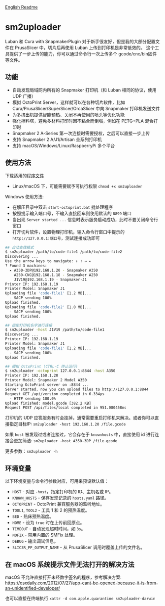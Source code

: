 [English Readme](README.md)

# sm2uploader
Luban 和 Cura with SnapmakerPlugin 对于新手很友好，但是我的大部分配置文件在 PrusaSlicer 中，切片后再使用 Luban 上传到打印机是非常低效的。
这个工具提供了一步上传的能力，你可以通过命令行一次上传多个 gcode/cnc/bin固件 等文件。

## 功能
- 自动发现局域网内所有的 Snapmaker 打印机（和 Luban 相同的协议，使用 UDP 广播）
- 模拟 OctoPrint Server，这样就可以在各种切片软件，比如 Cura/PrusaSlicer/SuperSlicer/OrcaSlicer 中向 Snapmaker 打印机发送文件
- 为多挤出机提供智能预热、关闭不再使用的喷头等优化功能
- 强化擦料塔，避免多材料打印时因不粘合而倒塌，例如在 PETG+PLA 混合打印时
- Snapmaker 2 A-Series 第一次连接时需要授权，之后可以直接一步上传
- 支持 Snapmaker 2 A/J1/Artisan 全系列打印机
- 支持 macOS/Windows/Linux/RaspberryPi 多个平台

## 使用方法
下载适用的[程序文件](https://github.com/macdylan/sm2uploader/releases)
  - Linux/macOS 下，可能需要赋予可执行权限 `chmod +x sm2uploader`

Windows 使用方法:
  - 在解压目录中双击 `start-octoprint.bat` 批处理程序
  - 按照提示输入端口号，不输入直接回车则使用默认的 `8899` 端口
  - 当出现 `Server started ...` 信息时表示服务启动成功，此时不要关闭命令行窗口
  - 打开切片软件，设置物理打印机，输入命令行窗口中提示的 `http://127.0.0.1:端口号`，测试连接成功即可

```bash
## 自动查找模式
$ sm2uploader /path/to/code-file1 /path/to/code-file2
Discovering ...
Use the arrow keys to navigate: ↓ ↑ → ←
? Found 3 machines:
  ▸ A350-3DP@192.168.1.20 - Snapmaker A350
    A250-CNC@192.168.1.18 - Snapmaker A250
    J1V19@192.168.1.19 - Snapmaker-J1
Printer IP: 192.168.1.19
Printer Model: Snapmaker J1
Uploading file 'code-file1' [1.2 MB]...
  - SACP sending 100%
Upload finished.
Uploading file 'code-file2' [1.0 MB]...
  - SACP sending 100%
Upload finished.

## 指定打印机名字进行连接
$ sm2uploader -host J1V19 /path/to/code-file1
Discovering ...
Printer IP: 192.168.1.19
Printer Model: Snapmaker J1
Uploading file 'code-file1' [1.2 MB]...
  - SACP sending 100%
Upload finished.

## 模拟 OctoPrint (CTRL-C 终止运行)
$ sm2uploader -octoprint 127.0.0.1:8844 -host A350
Printer IP: 192.168.1.20
Printer Model: Snapmaker 2 Model A350
Starting OctoPrint server on :8844 ...
Server started, now you can upload files to http://127.0.0.1:8844
Request GET /api/version completed in 6.334µs
  - HTTP sending 100.0%
Upload finished: model.gcode [382.2 KB]
Request POST /api/files/local completed in 951.080458ms
```

打印机的 UDP 应答服务有时会挂掉，通常需要重启打印机来解决。或者你可以直接指定目标IP: `sm2uploader -host 192.168.1.20 /file.gcode`

如果 `host` 被发现过或者连接过，它会存在于 `knownhosts` 中，直接使用 id 进行连接会更加简洁: `sm2uploader -host A350-3DP /file.gcode`

更多参数：`sm2uploader -h`

## 环境变量

以下环境变量与命令行参数对应，可用来预设默认值：

- `HOST` - 对应 `-host`，指定打印机的 ID、主机名或 IP。
- `KNOWN_HOSTS` - 保存发现记录的 `hosts.yaml` 路径。
- `OCTOPRINT` - OctoPrint 兼容服务器的监听地址。
- `TOOL1`, `TOOL2` - 工具 1 和 2 的预热温度。
- `BED` - 热床预热温度。
- `HOME` - 设为 `true` 时在上传前回原点。
- `TIMEOUT` - 自动发现超时时间，如 `3s`。
- `NOFIX` - 禁用内置的 SMFix 处理。
- `DEBUG` - 输出调试信息。
- `SLIC3R_PP_OUTPUT_NAME` - 从 PrusaSlicer 调用时覆盖上传的文件名。

## 在 macOS 系统提示文件无法打开的解决方法
macOS 不允许直接打开未经数字签名的程序，参考解决方案: https://osxdaily.com/2012/07/27/app-cant-be-opened-because-it-is-from-an-unidentified-developer/

也可以直接在终端执行 `xattr -d com.apple.quarantine sm2uploader-darwin`
